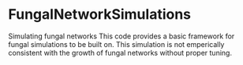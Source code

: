 # FungalNetworkSimulations
Simulating fungal networks
This code provides a basic framework for fungal simulations to be built on. This simulation is not emperically consistent with the growth of fungal networks without proper tuning. 
